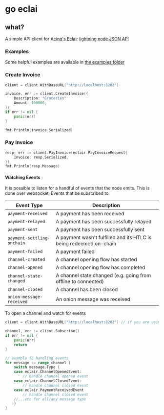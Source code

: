 # go eclai

## what?

A simple API client for [Acinq's Eclair](https://github.com/ACINQ/eclair) [lightning node JSON API](https://acinq.github.io/eclair/#introduction)



### Examples

Some helpful examples are available in [the examples folder](./examples)

### Create Invoice

```go
client = client.WithBaseURL("http://localhost:8282")

invoice, err := client.CreateInvoice({
    Description: "Groceries"
    Amount: 100000,
})
if err != nil {
    panic(err)
}

fmt.Println(invoice.Serialized)
```

### Pay Invoice

```go
resp, err := client.PayInvoice(eclair.PayInvoiceRequest{
    Invoice: resp.Serialized,
})
fmt.Println(resp.Message)
```

#### Watching Events

It is possible to listen for a handful of events that the node emits. This is done over websocket. Events that be subscribed to:

| Event Type                | Description                                                   |
|---------------------------|---------------------------------------------------------------|
| `payment-received`        | A payment has been received                                   |
| `payment-relayed`         | A payment has been successfully relayed                       |
| `payment-sent`            | A payment has been successfully sent                          |
| `payment-settling-onchain`| A payment wasn't fulfilled and its HTLC is being redeemed on-chain |
| `payment-failed`          | A payment failed                                              |
| `channel-created`         | A channel opening flow has started                            |
| `channel-opened`          | A channel opening flow has completed                          |
| `channel-state-changed`   | A channel state changed (e.g. going from offline to connected)|
| `channel-closed`          | A channel has been closed                                     |
| `onion-message-received`  | An onion message was received                                 |

To open a channel and watch for events

```go
client = client.WithBaseURL("http://localhost:8282") // if you are using polar for a local setup

channel, err := client.Subscribe()
if err != nil {
    panic(err)
    return
}

// example fo handling events
for message := range channel {
    switch message.Type {
    case eclair.ChannelOpenedEvent:
        // handle channel opened event
    case eclair.ChannelClosedEvent:
        // handle channel closed event
    case eclair.PaymentReceivedEvent
        // handle channel closed event
    //...etc for all/any message type
    }
}
```
